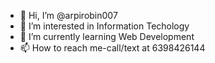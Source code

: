 - 👋 Hi, I’m @arpirobin007
- 👀 I’m interested in Information Techology
- 🌱 I’m currently learning Web Development
- 📫 How to reach me-call/text at 6398426144

<!---
arpirobin007/arpirobin007 is a ✨ special ✨ repository because its `README.md` (this file) appears on your GitHub profile.
You can click the Preview link to take a look at your changes.
--->
